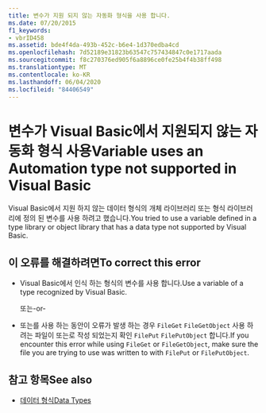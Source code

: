 ```yaml
---
title: 변수가 지원 되지 않는 자동화 형식을 사용 합니다.
ms.date: 07/20/2015
f1_keywords:
- vbrID458
ms.assetid: bde4f4da-493b-452c-b6e4-1d370edba4cd
ms.openlocfilehash: 7d52189e31823b63547c757434847c0e1717aada
ms.sourcegitcommit: f8c270376ed905f6a8896ce0fe25b4f4b38ff498
ms.translationtype: MT
ms.contentlocale: ko-KR
ms.lasthandoff: 06/04/2020
ms.locfileid: "84406549"
---
```

# <a name="variable-uses-an-automation-type-not-supported-in-visual-basic"></a><span data-ttu-id="eb41d-102">변수가 Visual Basic에서 지원되지 않는 자동화 형식 사용</span><span class="sxs-lookup"><span data-stu-id="eb41d-102">Variable uses an Automation type not supported in Visual Basic</span></span>

<span data-ttu-id="eb41d-103">Visual Basic에서 지원 하지 않는 데이터 형식의 개체 라이브러리 또는 형식 라이브러리에 정의 된 변수를 사용 하려고 했습니다.</span><span class="sxs-lookup"><span data-stu-id="eb41d-103">You tried to use a variable defined in a type library or object library that has a data type not supported by Visual Basic.</span></span>

## <a name="to-correct-this-error"></a><span data-ttu-id="eb41d-104">이 오류를 해결하려면</span><span class="sxs-lookup"><span data-stu-id="eb41d-104">To correct this error</span></span>

- <span data-ttu-id="eb41d-105">Visual Basic에서 인식 하는 형식의 변수를 사용 합니다.</span><span class="sxs-lookup"><span data-stu-id="eb41d-105">Use a variable of a type recognized by Visual Basic.</span></span>

     <span data-ttu-id="eb41d-106">또는</span><span class="sxs-lookup"><span data-stu-id="eb41d-106">-or-</span></span>

- <span data-ttu-id="eb41d-107">또는를 사용 하는 동안이 오류가 발생 하는 경우 `FileGet` `FileGetObject` 사용 하려는 파일이 또는로 작성 되었는지 확인 `FilePut` `FilePutObject` 합니다.</span><span class="sxs-lookup"><span data-stu-id="eb41d-107">If you encounter this error while using `FileGet` or `FileGetObject`, make sure the file you are trying to use was written to with `FilePut` or `FilePutObject`.</span></span>

## <a name="see-also"></a><span data-ttu-id="eb41d-108">참고 항목</span><span class="sxs-lookup"><span data-stu-id="eb41d-108">See also</span></span>

- [<span data-ttu-id="eb41d-109">데이터 형식</span><span class="sxs-lookup"><span data-stu-id="eb41d-109">Data Types</span></span>](../data-types/index.md)
